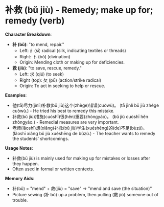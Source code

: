 # **补救 (bǔ jiù) - Remedy; make up for; remedy (verb)**

**Character Breakdown**:  
- **补 (bǔ)**: "to mend, repair."
  - Left: 纟(sī) radical (silk, indicating textiles or threads)
  - Right: 卜 (bǒ) (divination)
  - Origin: Mending cloth or making up for deficiencies.  
- **救 (jiù)**: "to save, rescue, remedy."
  - Left: 求 (qiú) (to seek)
  - Right (top): 攵 (pū) (action/strike radical)
  - Origin: To act in seeking to help or rescue.

**Examples**:  
- 他(tā)尽力(jìnlì)补救(bǔ jiù)这个(zhège)错误(cuòwù)。 (tā jìnlì bǔ jiù zhège cuòwù.) - He tried his best to remedy this mistake.  
- 补救(bǔ jiù)措施(cuòshī)很(hěn)重要(zhòngyào)。 (bǔ jiù cuòshī hěn zhòngyào.) - Remedial measures are very important.  
- 老师(lǎoshī)想(xiǎng)补救(bǔ jiù)学生(xuéshēng)的(de)不足(bùzú)。 (lǎoshī xiǎng bǔ jiù xuéshēng de bùzú.) - The teacher wants to remedy the students' shortcomings.

**Usage Notes**:  
- 补救(bǔ jiù) is mainly used for making up for mistakes or losses after they happen.  
- Often used in formal or written contexts.

**Memory Aids**:  
- 补(bǔ) = "mend" + 救(jiù) = "save" → "mend and save (the situation)"  
- Picture sewing (补 bǔ) up a problem, then pulling (救 jiù) someone out of trouble.